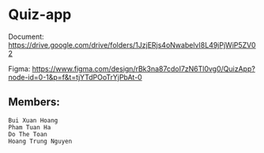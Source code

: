# Quiz-app
Document: https://drive.google.com/drive/folders/1JzjERjs4oNwabelvI8L49jPjWiP5ZV02

Figma: https://www.figma.com/design/rBk3na87cdoI7zN6Tl0vg0/QuizApp?node-id=0-1&p=f&t=tjYTdPOoTrYjPbAt-0

## Members:

```
Bui Xuan Hoang
Pham Tuan Ha
Do The Toan
Hoang Trung Nguyen
```
